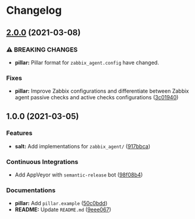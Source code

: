 # Changelog

## [2.0.0](https://github.com/extra2000/zabbix-agent-formula/compare/v1.0.0...v2.0.0) (2021-03-08)


### ⚠ BREAKING CHANGES

* **pillar:** Pillar format for `zabbix_agent.config` have changed.

### Fixes

* **pillar:** Improve Zabbix configurations and differentiate between Zabbix agent passive checks and active checks configurations ([3c01940](https://github.com/extra2000/zabbix-agent-formula/commit/3c01940025123dec7fbadf63cdf2a6b0e5bb7b5c))

## 1.0.0 (2021-03-05)


### Features

* **salt:** Add implementations for `zabbix_agent/` ([917bbca](https://github.com/extra2000/zabbix-agent-formula/commit/917bbcaab0aa6b0ba1e1669e9e9140d3b73a201f))


### Continuous Integrations

* Add AppVeyor with `semantic-release` bot ([98f08b4](https://github.com/extra2000/zabbix-agent-formula/commit/98f08b42bbcb00504b2bd644e9c4bba8325f9730))


### Documentations

* **pillar:** Add `pillar.example` ([50c0bdd](https://github.com/extra2000/zabbix-agent-formula/commit/50c0bddbb2bb65997c582dfbe325e7a799fe6150))
* **README:** Update `README.md` ([9eee067](https://github.com/extra2000/zabbix-agent-formula/commit/9eee0679b75ccbf461f87330082a1598961abd09))
